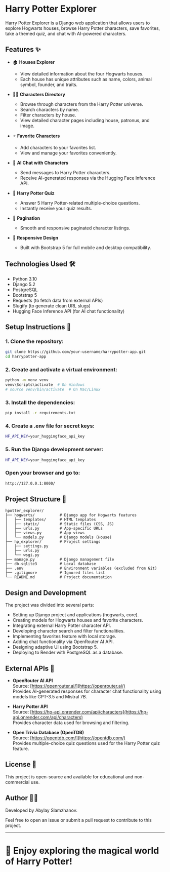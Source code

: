 # Harry Potter Explorer

Harry Potter Explorer is a Django web application that allows users to explore Hogwarts houses, browse Harry Potter characters, save favorites, take a themed quiz, and chat with AI-powered characters.

## Features ✨

- 🏠 **Houses Explorer**
  - View detailed information about the four Hogwarts houses.
  - Each house has unique attributes such as name, colors, animal symbol, founder, and traits.

- 🧙‍♂️ **Characters Directory**
  - Browse through characters from the Harry Potter universe.
  - Search characters by name.
  - Filter characters by house.
  - View detailed character pages including house, patronus, and image.

- ⭐ **Favorite Characters**
  - Add characters to your favorites list.
  - View and manage your favorites conveniently.

- 💬 **AI Chat with Characters**
  - Send messages to Harry Potter characters.
  - Receive AI-generated responses via the Hugging Face Inference API.

- 🧠 **Harry Potter Quiz**
  - Answer 5 Harry Potter-related multiple-choice questions.
  - Instantly receive your quiz results.

- 🔎 **Pagination**
  - Smooth and responsive paginated character listings.

- 🎨 **Responsive Design**
  - Built with Bootstrap 5 for full mobile and desktop compatibility.

## Technologies Used 🛠️

- Python 3.10
- Django 5.2
- PostgreSQL
- Bootstrap 5
- Requests (to fetch data from external APIs)
- Slugify (to generate clean URL slugs)
- Hugging Face Inference API (for AI chat functionality)

## Setup Instructions 🧩

### 1. Clone the repository:

```bash
git clone https://github.com/your-username/harrypotter-app.git
cd harrypotter-app
```

### 2. Create and activate a virtual environment:

```bash
python -m venv venv
venv\Scripts\activate  # On Windows
# source venv/bin/activate  # On Mac/Linux
```

### 3. Install the dependencies:

```bash
pip install -r requirements.txt
```

### 4. Create a .env file for secret keys:

```bash
HF_API_KEY=your_huggingface_api_key
```

### 5. Run the Django development server:

```bash
HF_API_KEY=your_huggingface_api_key
```

### Open your browser and go to:

```bash
http://127.0.0.1:8000/
```

## Project Structure 📂

```plaintext
hpotter_explorer/
├── hogwarts/           # Django app for Hogwarts features
│   ├── templates/      # HTML templates
│   ├── static/         # Static files (CSS, JS)
│   ├── urls.py         # App-specific URLs
│   ├── views.py        # App views
│   └── models.py       # Django models (House)
├── hp_explorer/        # Project settings
│   ├── settings.py
│   ├── urls.py
│   └── wsgi.py
├── manage.py           # Django management file
├── db.sqlite3          # Local database
├── .env                # Environment variables (excluded from Git)
├── .gitignore          # Ignored files list
└── README.md           # Project documentation
```
## Design and Development

The project was divided into several parts:
- Setting up Django project and applications (hogwarts, core).
- Creating models for Hogwarts houses and favorite characters.
- Integrating external Harry Potter character API.
- Developing character search and filter functionalities.
- Implementing favorites feature with local storage.
- Adding chat functionality via OpenRouter AI API.
- Designing adaptive UI using Bootstrap 5.
- Deploying to Render with PostgreSQL as a database.

## External APIs 📡

- **OpenRouter AI API**  
  Source: [https://openrouter.ai/](https://openrouter.ai/)  
  Provides AI-generated responses for character chat functionality using models like GPT-3.5 and Mistral 7B.

- **Harry Potter API**  
  Source: [https://hp-api.onrender.com/api/characters](https://hp-api.onrender.com/api/characters)  
  Provides character data used for browsing and filtering.

- **Open Trivia Database (OpenTDB)**  
  Source: [https://opentdb.com/](https://opentdb.com/)  
  Provides multiple-choice quiz questions used for the Harry Potter quiz feature.

## License 📄

This project is open-source and available for educational and non-commercial use.

## Author 👨‍💻

Developed by Abylay Slamzhanov.

Feel free to open an issue or submit a pull request to contribute to this project.

---

# 🎉 Enjoy exploring the magical world of Harry Potter!






